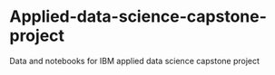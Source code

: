 # Applied-data-science-capstone-project
Data and notebooks for IBM applied data science capstone project
